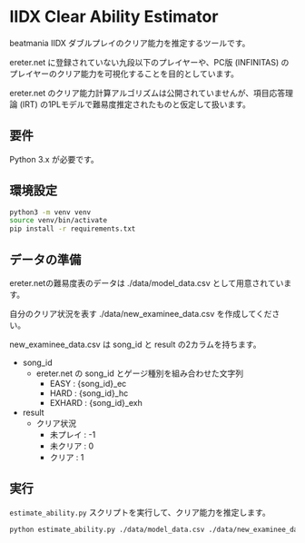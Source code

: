 # IIDX Clear Ability Estimator

beatmania IIDX ダブルプレイのクリア能力を推定するツールです。

ereter.net に登録されていない九段以下のプレイヤーや、PC版 (INFINITAS) のプレイヤーのクリア能力を可視化することを目的としています。

ereter.net のクリア能力計算アルゴリズムは公開されていませんが、項目応答理論 (IRT) の1PLモデルで難易度推定されたものと仮定して扱います。

## 要件

Python 3.x が必要です。

## 環境設定

```bash
python3 -m venv venv
source venv/bin/activate
pip install -r requirements.txt
```

## データの準備

ereter.netの難易度表のデータは ./data/model_data.csv として用意されています。

自分のクリア状況を表す ./data/new_examinee_data.csv を作成してください。

new_examinee_data.csv は song_id と result の2カラムを持ちます。

- song_id
  - ereter.net の song_id とゲージ種別を組み合わせた文字列
    - EASY : {song_id}_ec
    - HARD : {song_id}_hc
    - EXHARD : {song_id}_exh
- result
  - クリア状況
    - 未プレイ : -1
    - 未クリア : 0
    - クリア : 1

## 実行

`estimate_ability.py` スクリプトを実行して、クリア能力を推定します。

```bash
python estimate_ability.py ./data/model_data.csv ./data/new_examinee_data.csv
```


